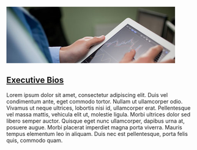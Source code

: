 [![Alt text](/ui/assets/images/about/investor.jpg)](#)

## [Executive Bios](#)

Lorem ipsum dolor sit amet, consectetur adipiscing elit. Duis vel condimentum ante, eget commodo tortor. Nullam ut ullamcorper odio. Vivamus ut neque ultrices, lobortis nisi id, ullamcorper erat. Pellentesque vel massa mattis, vehicula elit ut, molestie ligula. Morbi ultrices dolor sed libero semper auctor. Quisque eget nunc ullamcorper, dapibus urna at, posuere augue. Morbi placerat imperdiet magna porta viverra. Mauris tempus elementum leo in aliquam. Duis nec est pellentesque, porta felis quis, commodo quam.